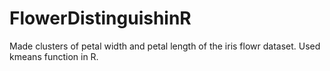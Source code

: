 # FlowerDistinguishinR
Made clusters of petal width and petal length of the iris flowr dataset. 
Used kmeans function in R.
